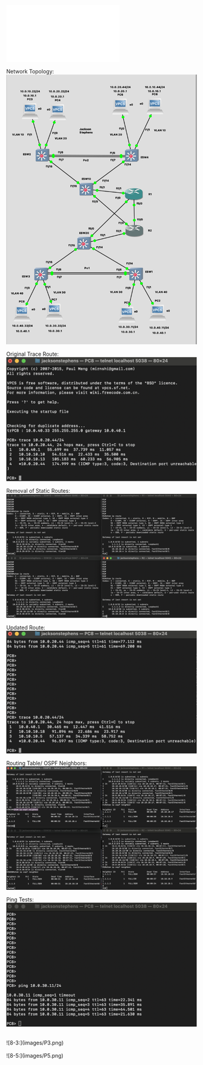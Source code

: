 ![Lab Instructions PDF:](images/Lab_7_ITC247.pdf)
<br>

Network Topology: 
<br>
![Network Topology:](images/T.png)
<br>


Original Trace Route: 
<br>
![Original Trace Route:](images/OTR.png)
<br>


Removal of Static Routes: 
<br>
![Removal of Static Routes:](images/RSR.png)
<br>


Updated Route: 
<br>
![Updated Route:](images/UR.png)
<br>


Routing Table/ OSPF Neighbors: 
<br>
![Routing Table/ OSPF Neighbors:](images/RTOSPF.png)
<br>


Ping Tests: 
<br>
![8-1:](images/P1.png)
<br>

<br>
![8-3:](images/P3.png)
<br>

<br>
![8-5:](images/P5.png)
<br>